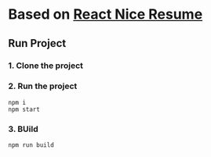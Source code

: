 # Based on [React Nice Resume](https://nordicgiant2.github.io/react-nice-resume-page/index.html)    

## Run Project
### 1. Clone the project

### 2. Run the project
```shell
npm i
npm start
```

### 3. BUild
```shell
npm run build
```
